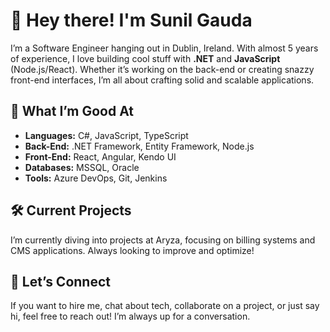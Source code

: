 # 👋 Hey there! I'm Sunil Gauda

I’m a Software Engineer hanging out in Dublin, Ireland. With almost 5 years of experience, I love building cool stuff with **.NET** and **JavaScript** (Node.js/React). Whether it’s working on the back-end or creating snazzy front-end interfaces, I’m all about crafting solid and scalable applications.

## 🚀 What I’m Good At

- **Languages:** C#, JavaScript, TypeScript
- **Back-End:** .NET Framework, Entity Framework, Node.js
- **Front-End:** React, Angular, Kendo UI
- **Databases:** MSSQL, Oracle
- **Tools:** Azure DevOps, Git, Jenkins

## 🛠️ Current Projects

I’m currently diving into projects at Aryza, focusing on billing systems and CMS applications. Always looking to improve and optimize!

## 💬 Let’s Connect

If you want to hire me, chat about tech, collaborate on a project, or just say hi, feel free to reach out! I’m always up for a conversation.
